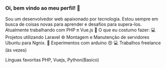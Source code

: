 ### Oi, bem vindo ao meu perfil! 👋
Sou um desenvolvedor web apaixonado por tecnologia. Estou sempre em busca de coisas novas para aprender e desafios para supera-los. Atualmente trabalhando com PHP 🔛 Vue.js 🏰
O que eu costumo fazer:
💻 Projetos utilizando Laravel
⚙️ Montagem e Manutenção de servidores Ubuntu para Ngnix.
🔬 Experimentos com arduíno 😍 
💻 Trabalhos freelance (às vezes)

Línguas favoritas
PHP, Vuejs, Python(Basico)
